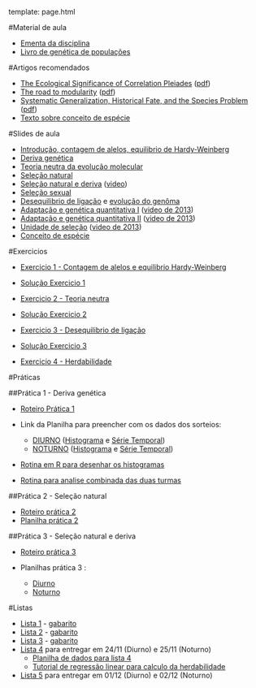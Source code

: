 template: page.html

#Material de aula

- [Ementa da disciplina](/bio208/static/pdfs/ementa.pdf)
- [Livro de genética de populações](/bio208/static/pdfs/livro_paulo_otto.pdf)

#Artigos recomendados

- [The Ecological Significance of Correlation Pleiades](http://www.jstor.org/stable/2405824)  ([pdf](/bio208/static/pdfs/artigos/Berg-1960.pdf))
- [The road to modularity](http://www.nature.com/nrg/journal/v9/n12/abs/nrg2267.html) ([pdf](/bio208/static/pdfs/artigos/Wagner_etal-2007.pdf))
- [Systematic Generalization, Historical Fate, and the Species Problem](http://sysbio.oxfordjournals.org/content/42/3/231.abstract) ([pdf](/bio208/static/pdfs/artigos/OHara-1993.pdf))
- [Texto sobre conceito de espécie](/bio208/static/pdfs/artigos/Conceito_especie-Marroig-2008.pdf)

#Slides de aula

- [Introdução, contagem de alelos, equilibrio de Hardy-Weinberg](/bio208/static/pdfs/aulas2014/2014-aula01-hwp.pdf)
- [Deriva genética](/bio208/static/pdfs/aulas2014/deriva_2014.pdf)
- [Teoria neutra da evolução molecular](/bio208/static/pdfs/aulas2014/deriva_neutralidade_2014.pdf)
- [Seleção natural](/bio208/static/pdfs/aulas2014/selecao_2014.pdf)
- [Seleção natural e deriva](/bio208/static/pdfs/aulas2014/integrando_processos.pdf) ([video](http://iptv.usp.br/portal/video.action?idItem=24406))
- [Seleção sexual](/bio208/static/pdfs/aulas2014/selecao_sexual.pdf)
- [Desequilibrio de ligação](/bio208/static/pdfs/aulas2014/aula6_ld.pdf) e [evolução do genôma](/bio208/static/pdfs/aulas2014/aula6_genoma.pdf)
- [Adaptação e genética quantitativa I](/bio208/static/pdfs/aulas2014/adaptacao_genetica_quantitativa_1.ppt) ([video de 2013](https://www.youtube.com/watch?v=9j9YTVRhUBk))
- [Adaptação e genética quantitativa II](/bio208/static/pdfs/aulas2014/adaptacao_genetica_quantitativa_2.ppt) ([video de 2013](https://www.youtube.com/watch?v=pxGpHJPgQRk))
- [Unidade de seleção](/bio208/static/pdfs/aulas2014/unidade_de_selecao.ppt) ([video de 2013](https://www.youtube.com/watch?v=T_dOhTe-RYQ))
- [Conceito de espécie](/bio208/static/pdfs/aulas2014/conceito_especie.ppt)

#Exercicios

- [Exercicio 1 - Contagem de alelos e equilibrio Hardy-Weinberg](/bio208/static/pdfs/exercicios2014/2014-exercicio1.pdf)
- [Solução Exercicio 1](/bio208/static/pdfs/exercicios2014/2014-Sol-exercicio1.pdf)

- [Exercicio 2 - Teoria neutra](/bio208/static/pdfs/exercicios2014/2014-exercicio2.pdf)
- [Solução Exercicio 2](/bio208/static/pdfs/exercicios2014/2014-Sol-exercicio2.pdf)

- [Exercicio 3 - Desequilibrio de ligação](/bio208/static/pdfs/exercicios2014/2014-exercicio3.pdf)
- [Solução Exercicio 3](/bio208/static/pdfs/exercicios2014/2014-Sol-exercicio3.pdf)

- [Exercicio 4 - Herdabilidade](/bio208/static/pdfs/exercicios2014/2014-exercicio4.pdf)

#Práticas

##Prática 1 - Deriva genética

- [Roteiro Prática 1](/bio208/static/pdfs/roteiros_listas/2014-roteiro-pratica1.pdf)
- Link da Planilha para preencher com os dados dos sorteios:

	- [DIURNO](https://docs.google.com/spreadsheets/d/1jZbxJzstOdgaNADw6n1ov4pKo0l0dAD1uEcefAlFplI/edit#gid=0) ([Histograma](/bio208/static/pdfs/roteiros_listas/2014-Hist-Diurno-pratica1.pdf) e [Série Temporal](/bio208/static/pdfs/roteiros_listas/2014-TS-Diurno-pratica1.pdf))
	- [NOTURNO](https://docs.google.com/spreadsheets/d/1Ohp7eJ9RQnDUsMamCgX_hvuPLSlQLAGrktFVR-p8VyI/edit#gid=0) ([Histograma](/bio208/static/pdfs/roteiros_listas/2014-Hist-Noturno-pratica1o.pdf) e [Série Temporal](/bio208/static/pdfs/roteiros_listas/2014-TS-Noturno-pratica1.pdf))

- [Rotina em R para desenhar os histogramas](/bio208/static/pdfs/roteiros_listas/2014-pratica1-hist.R)
- [Rotina para analise combinada das duas turmas](/bio208/static/pdfs/roteiros_listas/2014-analise-feijoes.R)

##Prática 2 - Seleção natural

- [Roteiro prática 2](/bio208/static/pdfs/roteiros_listas/2014-roteiro-pratica2.pdf)
- [Planilha prática 2](/bio208/static/pdfs/roteiros_listas/2014-planilha-pratica2.xlsx)

##Prática 3 - Seleção natural e deriva

- [Roteiro prática 3](/bio208/static/pdfs/roteiros_listas/2014-roteiro-pratica3.pdf)
- Planilhas prática 3 :

    - [Diurno](https://docs.google.com/spreadsheets/d/1xFXMwo76CAUCUe8ozyXeIliKd1TGkcc8eJ11mjQt0BA)
    - [Noturno](https://docs.google.com/spreadsheets/d/1eOEO5_rTXby6lbp0NSWk0OhCsZQ3bTmPo-Xk14dAO_8)

#Listas

- [Lista 1](/bio208/static/pdfs/roteiros_listas/2014-roteiro-pratica1.pdf) - [gabarito](/bio208/static/pdfs/roteiros_listas/lista1_gabarito.pdf)
- [Lista 2](/bio208/static/pdfs/roteiros_listas/lista2.pdf) - [gabarito](/bio208/static/pdfs/roteiros_listas/lista2_gabarito.pdf)
- [Lista 3](/bio208/static/pdfs/roteiros_listas/lista3.pdf) - [gabarito](/bio208/static/pdfs/roteiros_listas/lista3_gabarito.pdf)
- [Lista 4](/bio208/static/pdfs/roteiros_listas/lista4.pdf) para entregar em 24/11 (Diurno) e 25/11 (Noturno)
    - [Planilha de dados para lista 4](/bio208/static/pdfs/roteiros_listas/planilha_lista4.xlsx)
    - [Tutorial de regressão linear para calculo da herdabilidade](/bio208/static/pdfs/roteiros_listas/Tutorial_RL.pdf)
- [Lista 5](/bio208/static/pdfs/roteiros_listas/lista5.pdf) para entregar em 01/12 (Diurno) e 02/12 (Noturno)

